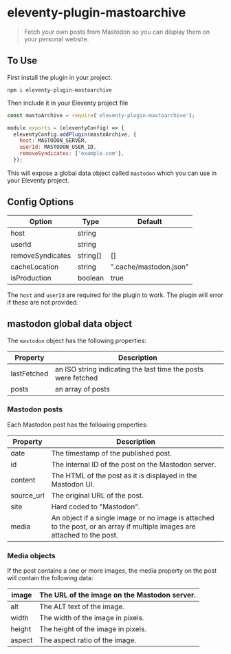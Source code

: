 # eleventy-plugin-mastoarchive

> Fetch your own posts from Mastodon so you can display them on your personal website.

## To Use

First install the plugin in your project:

```shell
npm i eleventy-plugin-mastoarchive
```

Then include it in your Eleventy project file

```js
const mastoArchive = require('eleventy-plugin-mastoarchive');

module.exports = (eleventyConfig) => {
  eleventyConfig.addPlugin(mastoArchive, {
    host: MASTODON_SERVER,
    userId: MASTODON_USER_ID,
    removeSyndicates: ['example.com'],
  });
```

This will expose a global data object called `mastodon` which you can use in your Eleventy project.

## Config Options

| Option           | Type     | Default                |
| ---------------- | -------- | ---------------------- |
| host             | string   |                        |
| userId           | string   |                        |
| removeSyndicates | string[] | []                     |
| cacheLocation    | string   | ".cache/mastodon.json" |
| isProduction     | boolean  | true                   |

The `host` and `userId` are required for the plugin to work. The plugin will error if these are not provided.

## mastodon global data object

The `mastodon` object has the following properties:

| Property    | Description                                                   |
| ----------- | ------------------------------------------------------------- |
| lastFetched | an ISO string indicating the last time the posts were fetched |
| posts       | an array of posts                                             |

### Mastodon posts

Each Mastodon post has the following properties:

| Property   | Description                                                                                                               |
| ---------- | ------------------------------------------------------------------------------------------------------------------------- |
| date       | The timestamp of the published post.                                                                                      |
| id         | The internal ID of the post on the Mastodon server.                                                                       |
| content    | The HTML of the post as it is displayed in the Mastodon UI.                                                               |
| source_url | The original URL of the post.                                                                                             |
| site       | Hard coded to "Mastodon".                                                                                                 |
| media      | An object if a single image or no image is attached to the post, or an array if multiple images are attached to the post. |

### Media objects

If the post contains a one or more images, the media property on the post will contain the following data:

| image  | The URL of the image on the Mastodon server. |
| ------ | -------------------------------------------- |
| alt    | The ALT text of the image.                   |
| width  | The width of the image in pixels.            |
| height | The height of the image in pixels.           |
| aspect | The aspect ratio of the image.               |
